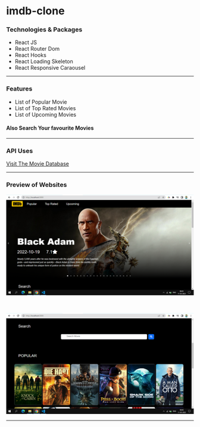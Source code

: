 # imdb-clone

<h3>Technologies & Packages</h3>
<ul>
  <li>React JS</li>
  <li>React Router Dom</li>
  <li>React Hooks </li>
  <li>React Loading Skeleton </li>
  <li>React Responsive Caraousel </li>
</ul>
<hr>

<h3>Features</h3>
<ul>
  <li> List of Popular Movie</li>
  <li> List of Top Rated Movies</li>
  <li> List of Upcoming Movies</li>
</ul>
<h4> Also Search Your favourite Movies </h4>
<hr>

<h3>API Uses </h3>
  <a href="https://www.themoviedb.org/">Visit The Movie Database</a>
<hr>


<h3> Preview of Websites </h3>
<p>
  <img src="https://github.com/shyam-206/imdb-clone/blob/e0940a659eee40c489fb97e503d74459e54d5887/preview%201.png" />
</p>
<br>
 <p>
  <img src="https://github.com/shyam-206/imdb-clone/blob/e0940a659eee40c489fb97e503d74459e54d5887/preview%202.png" />
 </p>
 <hr>
